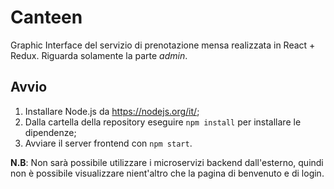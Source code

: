 # Canteen
Graphic Interface del servizio di prenotazione mensa realizzata in React + Redux. Riguarda solamente la parte _admin_.

## Avvio
1. Installare Node.js da https://nodejs.org/it/;
2. Dalla cartella della repository eseguire `npm install` per installare le dipendenze;
3. Avviare il server frontend con `npm start`.


**N.B**: Non sarà possibile utilizzare i microservizi backend dall'esterno, quindi non è possibile visualizzare nient'altro che la pagina di benvenuto e di login.
